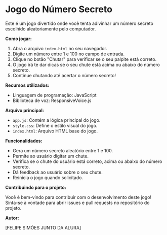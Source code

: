 # Jogo do Número Secreto

Este é um jogo divertido onde você tenta adivinhar um número secreto escolhido aleatoriamente pelo computador. 

**Como jogar:**

1. Abra o arquivo `index.html` no seu navegador.
2. Digite um número entre 1 e 100 no campo de entrada.
3. Clique no botão "Chutar" para verificar se o seu palpite está correto.
4. O jogo irá te dar dicas se o seu chute está acima ou abaixo do número secreto.
5. Continue chutando até acertar o número secreto!

**Recursos utilizados:**

* Linguagem de programação: JavaScript
* Biblioteca de voz: ResponsiveVoice.js

**Arquivo principal:**

* `app.js`: Contém a lógica principal do jogo.
* `style.css`: Define o estilo visual do jogo.
* `index.html`: Arquivo HTML base do jogo.

**Funcionalidades:**

* Gera um número secreto aleatório entre 1 e 100.
* Permite ao usuário digitar um chute.
* Verifica se o chute do usuário está correto, acima ou abaixo do número secreto.
* Dá feedback ao usuário sobre o seu chute.
* Reinicia o jogo quando solicitado.

**Contribuindo para o projeto:**

Você é bem-vindo para contribuir com o desenvolvimento deste jogo! Sinta-se à vontade para abrir issues e pull requests no repositório do projeto.

**Autor:**

[FELIPE SIMÕES JUNTO DA ALURA]
